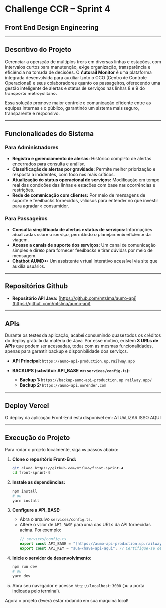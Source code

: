 # Challenge CCR – Sprint 4
## Front End Design Engineering

---

## Descritivo do Projeto

Gerenciar a operação de múltiplos trens em diversas linhas e estações, com intervalos curtos para manutenção, exige organização, transparência e eficiência na tomada de decisões. O **Autorail Monitor** é uma plataforma integrada desenvolvida para auxiliar tanto o CCO (Centro de Controle Operacional) e seus colaboradores quanto os passageiros, oferecendo uma gestão inteligente de alertas e status de serviços nas linhas 8 e 9 do transporte metropolitano.

Essa solução promove maior controle e comunicação eficiente entre as equipes internas e o público, garantindo um sistema mais seguro, transparente e responsivo.

---

## Funcionalidades do Sistema

### Para Administradores

* **Registro e gerenciamento de alertas:** Histórico completo de alertas encerrados para consulta e análise.
* **Classificação de alertas por gravidade:** Permite melhor priorização e resposta a incidentes, com foco nos mais críticos.
* **Atualização do status operacional de serviços:** Modificação em tempo real das condições das linhas e estações com base nas ocorrências e restrições.
* **Rede de comunicação com clientes:** Por meio de mensagens de suporte e feedbacks fornecidos, valiosos para entender no que investir para agradar o consumidor.

### Para Passageiros

* **Consulta simplificada de alertas e status de serviços:** Informações atualizadas sobre o serviço, permitindo o planejamento eficiente da viagem.
* **Acesso a canais de suporte dos serviços:** Um canal de comunicação simples e direto para fornecer feedbacks e tirar dúvidas por meio de mensagem.
* **Chatbot AUMO+:** Um assistente virtual interativo acessível via site que auxilia usuários.

---


## Repositórios Github

* **Repositório API Java:** [https://github.com/mtslma/aumo-api](https://github.com/mtslma/aumo-api)

---

## APIs

Durante os testes da aplicação, acabei consumindo quase todos os créditos do deploy gratuito da matéria de Java.
Por esse motivo, existem **3 URLs de APIs** que podem ser acessadas, todas com as mesmas funcionalidades, apenas para garantir backup e disponibilidade dos serviços.

* **API Principal:** `https://aumo-api-production.up.railway.app`

* **BACKUPS (substituir API_BASE em `services/config.ts`):**
    * **Backup 1:** `https://backup-aumo-api-production.up.railway.app/`
    * **Backup 2:** `https://aumo-api.onrender.com`

---

## Deploy Vercel

O deploy da aplicação Front-End está disponível em: ATUALIZAR ISSO AQUI

---

## Execução do Projeto

Para rodar o projeto localmente, siga os passos abaixo:

1.  **Clone o repositório Front-End:**
    ```bash
    git clone https://github.com/mtslma/front-sprint-4
    cd front-sprint-4
    ```

2.  **Instale as dependências:**
    ```bash
    npm install
    # ou
    yarn install
    ```

3.  **Configure a API_BASE:**
    * Abra o arquivo `services/config.ts`.
    * Altere o valor de `API_BASE` para uma das URLs da API fornecidas acima. Por exemplo:
        ```typescript
        // services/config.ts
        export const API_BASE = "[https://aumo-api-production.up.railway.app](https://aumo-api-production.up.railway.app)";
        export const API_KEY = "sua-chave-api-aqui"; // Certifique-se de ter sua chave API configurada
        ```

4.  **Inicie o servidor de desenvolvimento:**
    ```bash
    npm run dev
    # ou
    yarn dev
    ```

5.  Abra seu navegador e acesse `http://localhost:3000` (ou a porta indicada pelo terminal).

Agora o projeto deverá estar rodando em sua máquina local!
